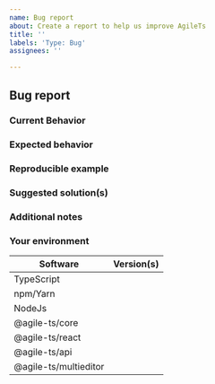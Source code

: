 ```yaml
---
name: Bug report
about: Create a report to help us improve AgileTs
title: ''
labels: 'Type: Bug'
assignees: ''

---
```


## Bug report

### Current Behavior

<!-- Explain your problem (with screenshots, videos, text) in detail -->

### Expected behavior

<!-- A clear and concise description of what you expected to happen. -->

### Reproducible example

<!-- Create a simple example in Codebox -->

### Suggested solution(s)

<!-- How could we solve this bug? What changes would need to made to AgileTs? -->

### Additional notes

<!-- Add any other context about the problem here.  -->

### Your environment

<!-- PLEASE FILL THIS OUT -->

| Software              | Version(s) |
| ----------------------| ---------- |
| TypeScript            |
| npm/Yarn              |
| NodeJs                |
| @agile-ts/core        |
| @agile-ts/react       |
| @agile-ts/api         |
| @agile-ts/multieditor |
<!-- Any additional important Version Notes? -->
